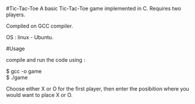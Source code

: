 #Tic-Tac-Toe
A basic Tic-Tac-Toe game implemented in C. Requires two players.

Compiled on GCC compiler.

OS : linux - Ubuntu.

#Usage

compile and run the code using :

$ gcc <file-name> -o game                                                            
$ ./game

Choose either X or O for the first player, then enter the posibition where you would want to place X or O. 
